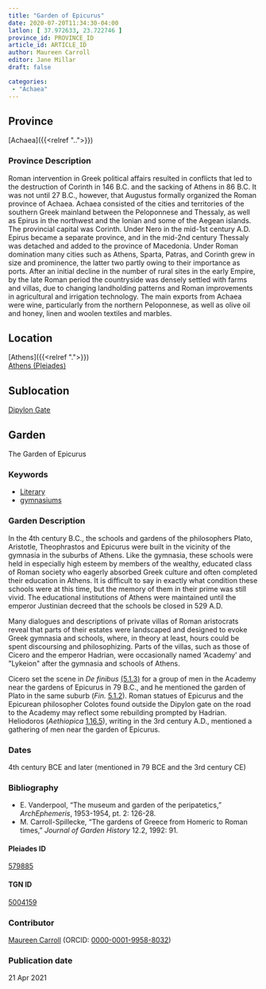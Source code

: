 ```yaml
---
title: "Garden of Epicurus"
date: 2020-07-20T11:34:30-04:00
latlon: [ 37.972633, 23.722746 ]
province_id: PROVINCE_ID
article_id: ARTICLE_ID
author: Maureen Carroll
editor: Jane Millar
draft: false

categories:
 - "Achaea"
---
```


## Province
[Achaea]({{<relref "..">}})

### Province Description
Roman intervention in Greek political affairs resulted in conflicts that led to the destruction of Corinth in 146 B.C. and the sacking of Athens in 86 B.C. It was not until 27 B.C., however, that Augustus formally organized the Roman province of Achaea. Achaea consisted of the cities and territories of the southern Greek mainland between the Peloponnese and Thessaly, as well as Epirus in the northwest and the Ionian and some of the Aegean islands.
The provincial capital was Corinth. Under Nero in the mid-1st century A.D. Epirus became a separate province, and in the mid-2nd century Thessaly was detached and added to the province of Macedonia. Under Roman domination many cities such as Athens, Sparta, Patras, and Corinth grew in size and prominence, the latter two partly owing to their importance as ports.  After an initial decline in the number of rural sites in the early Empire, by the late Roman period the countryside was densely settled with farms and villas, due to changing landholding patterns and Roman improvements in agricultural and irrigation technology. The main exports from Achaea were wine, particularly from the northern Peloponnese, as well as olive oil and honey, linen and woolen textiles and marbles.

## Location
[Athens]({{<relref ".">}}) \
[Athens (Pleiades)](https://pleiades.stoa.org/places/579885)

## Sublocation
[Dipylon Gate](https://pleiades.stoa.org/places/310115518)

## Garden
The Garden of Epicurus

### Keywords
- [Literary](#)
- [gymnasiums](http://vocab.getty.edu/page/aat/300007297)

### Garden Description
In the 4th century B.C., the schools and gardens of the philosophers Plato, Aristotle, Theophrastos and Epicurus were built in the vicinity of the gymnasia in the suburbs of Athens. Like the gymnasia, these schools were held in especially high esteem by members of the wealthy, educated class of Roman society who eagerly absorbed Greek culture and often completed their education in Athens. It is difficult to say in exactly what condition these schools were at this time, but the memory of them in their prime was still vivid. The educational institutions of Athens were maintained until the emperor Justinian decreed that the schools be closed in 529 A.D.  

Many dialogues and descriptions of private villas of Roman aristocrats reveal that parts of their estates were landscaped and designed to evoke Greek gymnasia and schools, where, in theory at least, hours could be spent discoursing and philosophizing. Parts of the villas, such as those of Cicero and the emperor Hadrian, were occasionally named ‘Academy’ and "Lykeion" after the gymnasia and schools of Athens.

Cicero set the scene in *De finibus* [(5.1.3)](http://data.perseus.org/citations/urn:cts:latinLit:phi0474.phi048.perseus-lat1:5.1) for a group of men in the Academy near the gardens of Epicurus in 79 B.C., and he mentioned the garden of Plato in the same suburb (*Fin.* [5.1.2](http://data.perseus.org/citations/urn:cts:latinLit:phi0474.phi048.perseus-lat1:5.1)). Roman statues of Epicurus and the Epicurean philosopher Colotes found outside the Dipylon gate on the road to the Academy may reflect some rebuilding prompted by Hadrian.  Heliodoros (*Aethiopica* [1.16.5](#)), writing in the 3rd century A.D., mentioned a gathering of men near the garden of Epicurus.  

<!-- ### Maps

![alt_text](../images/image_name.ext)
*CAPTION*

### Plans

![ALT_TEXT](IMG_URL)
*CAPTION*

### Images

![alt_text](../images/image_name.ext)
*CAPTION*
-->

### Dates

4th century BCE and later (mentioned in 79 BCE and the 3rd century CE)

### Bibliography

* E. Vanderpool, “The museum and garden of the peripatetics,” *ArchEphemeris*, 1953-1954, pt. 2: 126-28.
* M. Carroll-Spillecke, “The gardens of Greece from Homeric to Roman times,” *Journal of Garden History* 12.2, 1992: 91.

#### Pleiades ID

[579885](https://pleiades.stoa.org/places/579885)

#### TGN ID

[5004159](http://vocab.getty.edu/page/tgn/5004159)

### Contributor

[Maureen Carroll](#) (ORCID: [0000-0001-9958-8032](https://orcid.org/0000-0001-9958-8032))

### Publication date


21 Apr 2021

<!--
### Related articles

ADD links to other philosophical Gardens-->